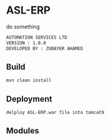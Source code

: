 # ASL-ERP
do something
```sh
AUTOMATION SERVICES LTD
VERSION : 1.0.0
DEVELOPED BY : ZUBAYER AHAMED
```

## Build
```sh
mvn clean install
```

## Deployment
```sh
delploy ASL-ERP.war file into tomcat9
```

## Modules


